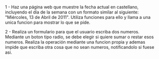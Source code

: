 1 - Haz una página web que muestre la fecha actual en castellano, incluyendo el día de la semana 
con un formato similar al siguiente: "Miércoles, 13 de Abril de 2011". Utiliza funciones para ello 
y llama a una unica funcion para mostrar lo que se pide. 


2 - Realiza un formulario para que el usuario escriba dos numeros. Mediante un boton tipo radio, 
 se debe elegir si quiere sumar o restar esos numeros. Realiza la operación mediante una funcion propia
 y ademas impide que escriba otra cosa que no sean numeros, notificandolo si fuese asi. 